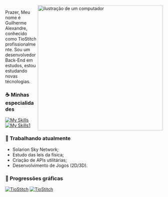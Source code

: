 <img src="https://raw.githubusercontent.com/MicaelliMedeiros/micaellimedeiros/master/image/computer-illustration.png" alt="ilustração de um computador" min-width="400px" max-width="400px" width="400px" align="right">

<p align="left"> 
  Prazer, Meu nome é Guilherme Alexandre, conhecido como TioStitch profissionalmente.
  Sou um desenvolvedor Back-End em estudos, estou estudando novas técnologias.
</p>

### ☕ Minhas especialidades
[![My Skills](https://skillicons.dev/icons?i=java,lua)](https://skillicons.dev)
[![My Skills1](https://skillicons.dev/icons?i=cs,cpp)](https://skillicons.dev)

### 🧶 Trabalhando atualmente

<ul>
  <li>Solarion Sky Network;</li>
  <li>Estudo das leis da física;</li>
  <li>Criação de APIs utilitárias;</li>
  <li>Desenvolvimento de Jogos (2D/3D).</li>
</ul>


### 🌱 Progressões gráficas

[![TioStitch](https://github-readme-stats.vercel.app/api?username=TioStitch&theme=dark)](https://github.com/anuraghazra/github-readme-stats)
[![TioStitch](https://github-readme-stats.vercel.app/api/top-langs/?username=TioStitch&hide=html&layout=compact&theme=dark)](https://github.com/anuraghazra/github-readme-stats)
